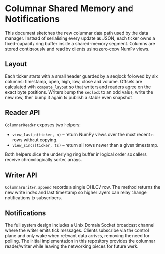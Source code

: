 # Columnar Shared Memory and Notifications

This document sketches the new columnar data path used by the data manager.
Instead of serialising every update as JSON, each ticker owns a fixed-capacity
ring buffer inside a shared-memory segment.  Columns are stored contiguously and
read by clients using zero‑copy NumPy views.

## Layout

Each ticker starts with a small header guarded by a seqlock followed by six
columns: timestamp, open, high, low, close and volume.  Offsets are calculated
with `compute_layout` so that writers and readers agree on the exact byte
positions.  Writers bump the `seqlock` to an odd value, write the new row, then
bump it again to publish a stable even snapshot.

## Reader API

`ColumnarReader` exposes two helpers:

- `view_last_n(ticker, n)` – return NumPy views over the most recent `n` rows
  without copying.
- `view_since(ticker, ts)` – return all rows newer than a given timestamp.

Both helpers slice the underlying ring buffer in logical order so callers receive
chronologically sorted arrays.

## Writer API

`ColumnarWriter.append` records a single OHLCV row.  The method returns the new
write index and last timestamp so higher layers can relay change notifications to
subscribers.

## Notifications

The full system design includes a Unix Domain Socket broadcast channel where the
writer emits tick messages.  Clients subscribe via the control plane and only
wake when relevant data arrives, removing the need for polling.  The initial
implementation in this repository provides the columnar reader/writer while
leaving the networking pieces for future work.
